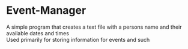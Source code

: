 # Event-Manager
A simple program that creates a text file with a persons name and their available dates and times<br />
Used primarily for storing information for events and such
